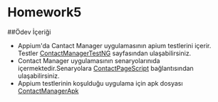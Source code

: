 # Homework5
##Ödev İçeriği
* Appium'da Cantact Manager uygulamasının apium testlerini içerir.
Testler [ContactManagerTestNG](https://github.com/enuygun-test-automation-bootcamp/homework5-yazicii/blob/main/homework5-yazicii-/src/test/java/testng/ContactManagerTestNG.java) sayfasından ulaşabilirsiniz.
* Contact Manager uygulamasının senaryolarınıda içermektedir.Senaryolara [ContactPageScript](https://github.com/enuygun-test-automation-bootcamp/homework5-yazicii/blob/main/homework5-yazicii-/src/test/java/ContactpageScript) bağlantısından ulaşabilirsiniz.
* Appium testlerinin koşulduğu uygulama için apk dosyası [ContactManagerApk](https://github.com/enuygun-test-automation-bootcamp/homework5-yazicii/blob/main/homework5-yazicii-/src/test/resources/apps/ContactManager.apk)    

